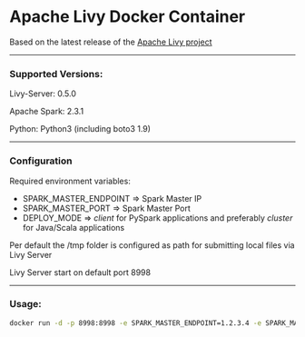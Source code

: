 # Apache Livy Docker Container

Based on the latest release of the [Apache Livy project](https://livy.incubator.apache.org/)





------

### Supported Versions:

Livy-Server: 0.5.0

Apache Spark: 2.3.1

Python: Python3 (including boto3 1.9)



------

### Configuration

Required environment variables:

- SPARK_MASTER_ENDPOINT => Spark Master IP
- SPARK_MASTER_PORT => Spark Master Port
- DEPLOY_MODE => *client* for PySpark applications and preferably *cluster* for Java/Scala applications 

Per default the /tmp folder is configured as path for submitting local files via Livy Server

Livy Server start on default port 8998

------

### Usage:

```bash
docker run -d -p 8998:8998 -e SPARK_MASTER_ENDPOINT=1.2.3.4 -e SPARK_MASTER_PORT=7077 -v /tmp:/tmp cloudiator/livy-server:latest
```



